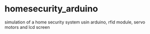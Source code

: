 # homesecurity_arduino
simulation of a home security system usin arduino, rfid module, servo motors and lcd screen
